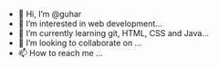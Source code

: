 - 👋 Hi, I’m @guhar
- 👀 I’m interested in web development...
- 🌱 I’m currently learning git, HTML, CSS and Java...
- 💞️ I’m looking to collaborate on ...
- 📫 How to reach me ...

<!---
guhar/guhar is a ✨ special ✨ repository because its `README.md` (this file) appears on your GitHub profile.
You can click the Preview link to take a look at your changes.
--->
